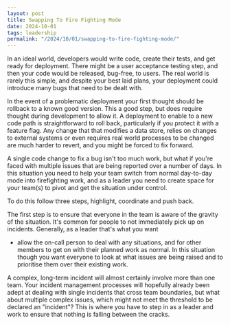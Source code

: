 ```yaml
---
layout: post
title: Swapping To Fire Fighting Mode
date: 2024-10-01
tags: leadership
permalink: "/2024/10/01/swapping-to-fire-fighting-mode/"
---
```

In an ideal world, developers would write code, create their tests, and get ready for deployment.
There might be a user acceptance testing step, and then your code would be released, bug-free, to
users. The real world is rarely this simple, and despite your best laid plans, your
deployment could introduce many bugs that need to be dealt with.

In the event of a problematic deployment your first thought should be rollback to a known good
version. This a good step, but does require thought during development to allow it. A deployment
to enable to a new code path is straightforward to roll back, particularly if you protect it with
a feature flag. Any change that that modifies a data store, relies on changes to external systems or
even requires real world processes to be changed are much harder to revert, and you might be forced
to fix forward.

A single code change to fix a bug isn't too much work, but what if you're faced with multiple
issues that are being reported over a number of days. In this situation you need to help your
team switch from normal day-to-day mode into firefighting work, and as a leader you need to create
space for your team(s) to pivot and get the situation under control.

To do this follow three steps, highlight, coordinate and push back.

The first step is to ensure that everyone in the team is aware of the gravity of the situation. It's
common for people to not immediately pick up on incidents. Generally, as a leader that's what you want
- allow the on-call person to deal with any situations, and for other members to get on with their planned
work as normal. In this situation though you want everyone to look at what issues are being raised and to
prioritise them over their existing work.

A complex, long-term incident will almost certainly involve more than one team. Your incident management
processes will hopefully already been adept at dealing with single incidents that cross team boundaries,
but what about multiple complex issues, which might not meet the threshold to be declared an "incident"?
This is where you have to step in as a leader and work to ensure that nothing is falling between the cracks.
